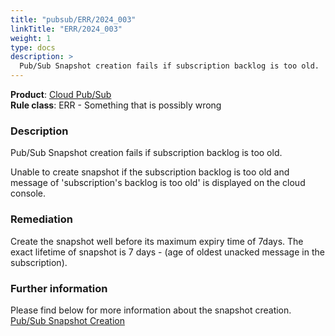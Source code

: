 ```yaml
---
title: "pubsub/ERR/2024_003"
linkTitle: "ERR/2024_003"
weight: 1
type: docs
description: >
  Pub/Sub Snapshot creation fails if subscription backlog is too old.
---
```


**Product**: [Cloud Pub/Sub](https://cloud.google.com/pubsub/)\
**Rule class**: ERR - Something that is possibly wrong

### Description

Pub/Sub Snapshot creation fails if subscription backlog is too old.

Unable to create snapshot if the subscription backlog is too old and message of
'subscription's backlog is too old' is displayed on the cloud console.

### Remediation

Create the snapshot well before its maximum expiry time of 7days. The exact lifetime of snapshot
is 7 days - (age of oldest unacked message in the subscription).

### Further information

Please find below for more information about the snapshot creation.
[Pub/Sub Snapshot Creation](https://cloud.google.com/pubsub/docs/reference/rest/v1/Snapshot)
